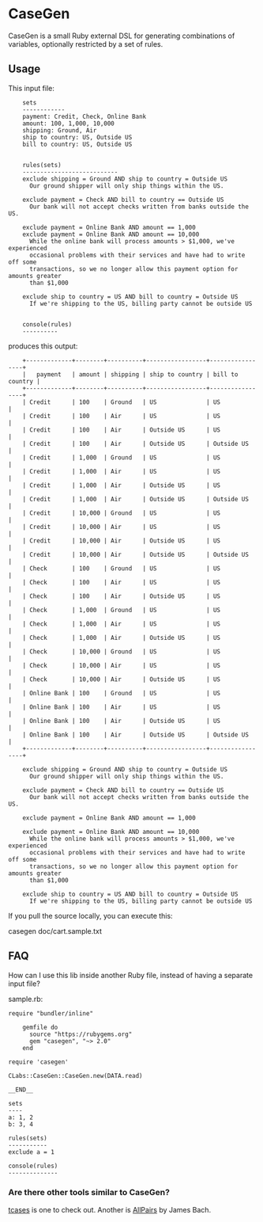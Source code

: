 # CaseGen

CaseGen is a small Ruby external DSL for generating combinations of variables,
optionally restricted by a set of rules.

## Usage

This input file:

		sets
		------------
		payment: Credit, Check, Online Bank
		amount: 100, 1,000, 10,000
		shipping: Ground, Air
		ship to country: US, Outside US
		bill to country: US, Outside US
		
		
		rules(sets)
		---------------------------
		exclude shipping = Ground AND ship to country = Outside US
		  Our ground shipper will only ship things within the US.
		
		exclude payment = Check AND bill to country == Outside US
		  Our bank will not accept checks written from banks outside the US.
		
		exclude payment = Online Bank AND amount == 1,000
		exclude payment = Online Bank AND amount == 10,000
		  While the online bank will process amounts > $1,000, we've experienced
		  occasional problems with their services and have had to write off some
		  transactions, so we no longer allow this payment option for amounts greater
		  than $1,000
		
		exclude ship to country = US AND bill to country = Outside US
		  If we're shipping to the US, billing party cannot be outside US
		
		
		console(rules)
		----------


produces this output:
        
        +-------------+--------+----------+-----------------+-----------------+
        |   payment   | amount | shipping | ship to country | bill to country |
        +-------------+--------+----------+-----------------+-----------------+
        | Credit      | 100    | Ground   | US              | US              |
        | Credit      | 100    | Air      | US              | US              |
        | Credit      | 100    | Air      | Outside US      | US              |
        | Credit      | 100    | Air      | Outside US      | Outside US      |
        | Credit      | 1,000  | Ground   | US              | US              |
        | Credit      | 1,000  | Air      | US              | US              |
        | Credit      | 1,000  | Air      | Outside US      | US              |
        | Credit      | 1,000  | Air      | Outside US      | Outside US      |
        | Credit      | 10,000 | Ground   | US              | US              |
        | Credit      | 10,000 | Air      | US              | US              |
        | Credit      | 10,000 | Air      | Outside US      | US              |
        | Credit      | 10,000 | Air      | Outside US      | Outside US      |
        | Check       | 100    | Ground   | US              | US              |
        | Check       | 100    | Air      | US              | US              |
        | Check       | 100    | Air      | Outside US      | US              |
        | Check       | 1,000  | Ground   | US              | US              |
        | Check       | 1,000  | Air      | US              | US              |
        | Check       | 1,000  | Air      | Outside US      | US              |
        | Check       | 10,000 | Ground   | US              | US              |
        | Check       | 10,000 | Air      | US              | US              |
        | Check       | 10,000 | Air      | Outside US      | US              |
        | Online Bank | 100    | Ground   | US              | US              |
        | Online Bank | 100    | Air      | US              | US              |
        | Online Bank | 100    | Air      | Outside US      | US              |
        | Online Bank | 100    | Air      | Outside US      | Outside US      |
        +-------------+--------+----------+-----------------+-----------------+
        
        exclude shipping = Ground AND ship to country = Outside US
          Our ground shipper will only ship things within the US.
        
        exclude payment = Check AND bill to country == Outside US
          Our bank will not accept checks written from banks outside the US.
        
        exclude payment = Online Bank AND amount == 1,000
        
        exclude payment = Online Bank AND amount == 10,000
          While the online bank will process amounts > $1,000, we've experienced
          occasional problems with their services and have had to write off some
          transactions, so we no longer allow this payment option for amounts greater
          than $1,000
        
        exclude ship to country = US AND bill to country = Outside US
          If we're shipping to the US, billing party cannot be outside US
     
If you pull the source locally, you can execute this:

   casegen doc/cart.sample.txt     
        
## FAQ

How can I use this lib inside another Ruby file, instead of having a separate
input file?

sample.rb:

	require "bundler/inline"
        
        gemfile do
          source "https://rubygems.org"
          gem "casegen", "~> 2.0"
        end
        
	require 'casegen'
		
	CLabs::CaseGen::CaseGen.new(DATA.read)
		
	__END__
		
	sets
	----
	a: 1, 2
	b: 3, 4
		
	rules(sets)
	-----------
	exclude a = 1
		
	console(rules)
	--------------
		

### Are there other tools similar to CaseGen?

<a href="http://code.google.com/p/tcases/">tcases</a> is one to check out.
Another is <a href="http://www.satisfice.com/tools.shtml">AllPairs</a> by James
Bach.
